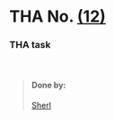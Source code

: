 # THA No.  [(12)](link)

### THA task

<br>

> #### Done by:
>[Sherl](https://github.com/aayushi221/Devsnest-Frontend/tree/main/day-12)  <br>
